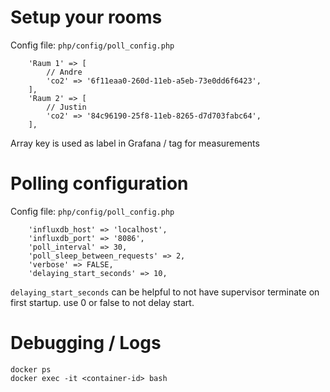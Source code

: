 # Setup your rooms

Config file: `php/config/poll_config.php`

```
    'Raum 1' => [
        // Andre
        'co2' => '6f11eaa0-260d-11eb-a5eb-73e0dd6f6423',
    ],
    'Raum 2' => [
        // Justin
        'co2' => '84c96190-25f8-11eb-8265-d7d703fabc64',
    ],
```

Array key is used as label in Grafana / tag for measurements

# Polling configuration

Config file: `php/config/poll_config.php`

```
    'influxdb_host' => 'localhost',
    'influxdb_port' => '8086',
    'poll_interval' => 30,
    'poll_sleep_between_requests' => 2,
    'verbose' => FALSE,
    'delaying_start_seconds' => 10,
```

`delaying_start_seconds` can be helpful to not have supervisor terminate on first startup. use 0 or false to not delay start.

# Debugging / Logs

```
docker ps
docker exec -it <container-id> bash

```
